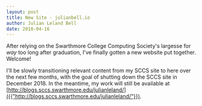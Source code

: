 ```yaml
---
layout: post
title: New Site - julianbell.io
author: Julian Leland Bell
date: 2018-04-16
---
```

After relying on the Swarthmore College Computing Society's largesse for _way_  too long after graduation, I've finally gotten a new website put together. Welcome!

I'll be slowly transitioning relevant content from my SCCS site to here over the next few months, with the goal of shutting down the SCCS site in December 2018. In the meantime, my work will still be available at [http://blogs.sccs.swarthmore.edu/julianleland/]({{"http://blogs.sccs.swarthmore.edu/julianleland/"}}).